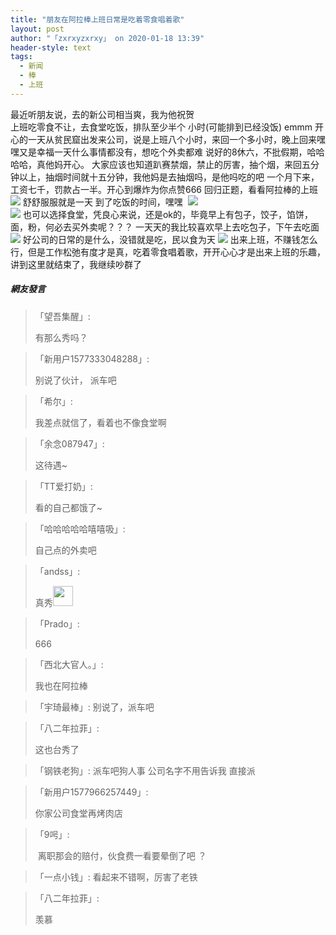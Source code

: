 ```yaml
---
title: "朋友在阿拉棒上班日常是吃着零食唱着歌"
layout: post
author: "「zxrxyzxrxy」 on 2020-01-18 13:39"
header-style: text
tags:
  - 新闻
  - 棒
  - 上班
---
```


最近听朋友说，去的新公司相当爽，我为他祝贺<br>
上班吃零食不让，去食堂吃饭，排队至少半个 小时(可能排到已经没饭)
emmm
开心的一天从贫民窟出发来公司，说是上班八个小时，来回一个多小时，晚上回来嘿嘿又是幸福一天什么事情都没有，想吃个外卖都难
说好的8休六，不批假期，哈哈哈哈，真他妈开心。
大家应该也知道趴赛禁烟，禁止的厉害，抽个烟，来回五分钟以上，抽烟时间就十五分钟，我他妈是去抽烟吗，是他吗吃的吧
一个月下来，工资七千，罚款占一半。开心到爆炸为你点赞666
回归正题，看看阿拉棒的上班
<img src="http://images.feileyuan.com/images/ueditor/2020011813330000072872.PNG">
舒舒服服就是一天
到了吃饭的时间，嘿嘿
&nbsp;<img src="http://images.feileyuan.com/images/ueditor/2020011813340000262120.PNG">
<br>
<input type="hidden" value="菲乐园提供"><img src="http://images.feileyuan.com/images/ueditor/2020011813340000452677.PNG">
也可以选择食堂，凭良心来说，还是ok的，毕竟早上有包子，饺子，馅饼，面，粉，何必去买外卖呢？？？
一天天的我比较喜欢早上去吃包子，下午去吃面
<img src="http://images.feileyuan.com/images/ueditor/2020011813350000461022.PNG">
好公司的日常的是什么，没错就是吃，民以食为天
<img src="http://images.feileyuan.com/images/ueditor/2020011813360000441542.PNG">
出来上班，不赚钱怎么行，但是工作松弛有度才是真，吃着零食唱着歌，开开心心才是出来上班的乐趣，讲到这里就结束了，我继续吵群了

##### 網友發言 
> 「望吾集醒」:
> <p>有那么秀吗？</p>

> 「新用户1577333048288」:
> <p>别说了伙计， 派车吧</p>

> 「希尔」:
> <p>我差点就信了，看着也不像食堂啊</p>

> 「余念087947」:
> <p>这待遇~</p>

> 「TT爱打奶」:
> <p>看的自己都饿了~</p>

> 「哈哈哈哈哈嘻嘻吸」:
> <p>自己点的外卖吧</p>

> 「andss」:
> <p>真秀<img src="http://images.feileyuan.com/images/ueditor/dialogs/emotion/images/yct/yct_036.gif" width="32" height="32"></p>

> 「Prado」:
> <p>666</p>

> 「西北大官人。」:
> <p>我也在阿拉棒</p>

> 「宇琦最棒」:
> 别说了，派车吧

> 「八二年拉菲」:
> <p>这也台秀了</p>

> 「钢铁老狗」:
> 派车吧狗人事 公司名字不用告诉我 直接派

> 「新用户1577966257449」:
> <p>你家公司食堂再烤肉店</p>

> 「9呺」:
> <p>&nbsp;离职那会的赔付，伙食费一看要晕倒了吧 ？</p>

> 「一点小钱」:
> 看起来不错啊，厉害了老铁

> 「八二年拉菲」:
> <p>羡慕</p>


